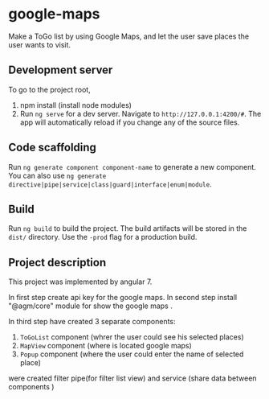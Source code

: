 # google-maps
Make a ToGo list by using Google Maps, and let the user save places the user wants to visit.

## Development server
To go to the project root,
 1) npm install (install node modules)
 2) Run `ng serve` for a dev server. Navigate to `http://127.0.0.1:4200/#`. The app will automatically reload if you change any of the source files.



## Code scaffolding

Run `ng generate component component-name` to generate a new component. You can also use `ng generate directive|pipe|service|class|guard|interface|enum|module`.

## Build

Run `ng build` to build the project. The build artifacts will be stored in the `dist/` directory. Use the `-prod` flag for a production build.


## Project description

This project was implemented by angular 7.

In first step create api key for the google maps.
In second step install "@agm/core" module for show the google maps .



In third step have created 3 separate components:

  1) `ToGoList` component (whrer the user could see his selected places)
  2) `MapView` component (where is located google maps)
  3) `Popup`  component (where the user could enter the name of selected place)

 were created filter pipe(for filter list view) and service (share data between components )


